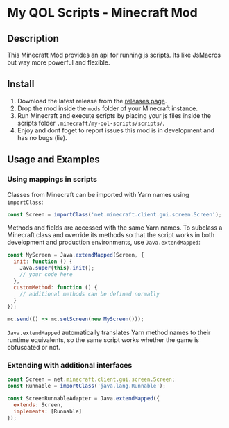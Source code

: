 # My QOL Scripts - Minecraft Mod

## Description

This Minecraft Mod provides an api for running js scripts.
Its like JsMacros but way more powerful and flexible.

## Install

1. Download the latest release from the [releases page](https://github.com/trethore/MQS/releases).
2. Drop the mod inside the `mods` folder of your Minecraft instance.
3. Run Minecraft and execute scripts by placing your js files inside the scripts folder 
`.minecraft/my-qol-scripts/scripts/`.
4. Enjoy and dont foget to report issues this mod is in development and has no bugs (lie).

## Usage and Examples

### Using mappings in scripts

Classes from Minecraft can be imported with Yarn names using `importClass`:

```javascript
const Screen = importClass('net.minecraft.client.gui.screen.Screen');
```

Methods and fields are accessed with the same Yarn names. To subclass a
Minecraft class and override its methods so that the script works in both
development and production environments, use `Java.extendMapped`:

```javascript
const MyScreen = Java.extendMapped(Screen, {
  init: function () {
    Java.super(this).init();
    // your code here
  },
  customMethod: function () {
    // additional methods can be defined normally
  }
});

mc.send(() => mc.setScreen(new MyScreen()));
```

`Java.extendMapped` automatically translates Yarn method names to their
runtime equivalents, so the same script works whether the game is obfuscated
or not.

### Extending with additional interfaces

```javascript
const Screen = net.minecraft.client.gui.screen.Screen;
const Runnable = importClass('java.lang.Runnable');

const ScreenRunnableAdapter = Java.extendMapped({
  extends: Screen,
  implements: [Runnable]
});
```

